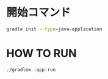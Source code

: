 # 開始コマンド
```bash
gradle init --type=java-application
```

# HOW TO RUN
```bash
./gradlew :app:run
```
